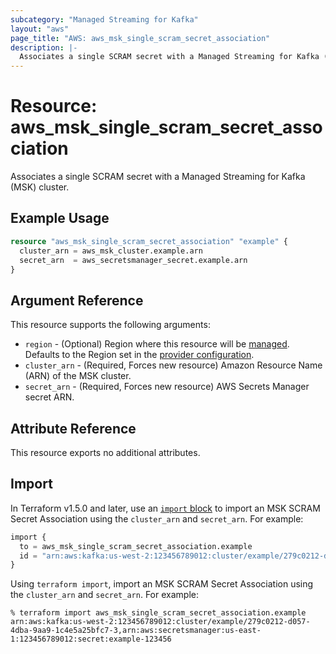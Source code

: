 ```yaml
---
subcategory: "Managed Streaming for Kafka"
layout: "aws"
page_title: "AWS: aws_msk_single_scram_secret_association"
description: |-
  Associates a single SCRAM secret with a Managed Streaming for Kafka (MSK) cluster.
---
```


# Resource: aws_msk_single_scram_secret_association

Associates a single SCRAM secret with a Managed Streaming for Kafka (MSK) cluster.

## Example Usage

```terraform
resource "aws_msk_single_scram_secret_association" "example" {
  cluster_arn = aws_msk_cluster.example.arn
  secret_arn  = aws_secretsmanager_secret.example.arn
}
```

## Argument Reference

This resource supports the following arguments:

* `region` - (Optional) Region where this resource will be [managed](https://docs.aws.amazon.com/general/latest/gr/rande.html#regional-endpoints). Defaults to the Region set in the [provider configuration](https://registry.terraform.io/providers/hashicorp/aws/latest/docs#aws-configuration-reference).
* `cluster_arn` - (Required, Forces new resource) Amazon Resource Name (ARN) of the MSK cluster.
* `secret_arn` -  (Required, Forces new resource) AWS Secrets Manager secret ARN.

## Attribute Reference

This resource exports no additional attributes.

## Import

In Terraform v1.5.0 and later, use an [`import` block](https://developer.hashicorp.com/terraform/language/import) to import an MSK SCRAM Secret Association using the `cluster_arn` and `secret_arn`. For example:

```terraform
import {
  to = aws_msk_single_scram_secret_association.example
  id = "arn:aws:kafka:us-west-2:123456789012:cluster/example/279c0212-d057-4dba-9aa9-1c4e5a25bfc7-3,arn:aws:secretsmanager:us-east-1:123456789012:secret:example-123456"
}
```

Using `terraform import`, import an MSK SCRAM Secret Association using the `cluster_arn` and `secret_arn`. For example:

```console
% terraform import aws_msk_single_scram_secret_association.example arn:aws:kafka:us-west-2:123456789012:cluster/example/279c0212-d057-4dba-9aa9-1c4e5a25bfc7-3,arn:aws:secretsmanager:us-east-1:123456789012:secret:example-123456
```
